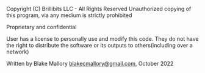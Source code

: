 Copyright (C) Brillibits LLC - All Rights Reserved
Unauthorized copying of this program, via any medium is strictly prohibited

Proprietary and confidential

User has a license to personally use and modify this code.  They do not have the right to distribute the software or its outputs to others(including over a network)
  
Written by Blake Mallory <blakecmallory@gmail.com>, October 2022
